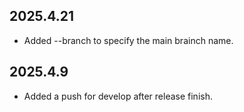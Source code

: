 ## 2025.4.21

* Added --branch to specify the main brainch name.

## 2025.4.9

* Added a push for develop after release finish.
